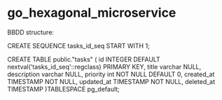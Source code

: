# go_hexagonal_microservice
BBDD structure:

CREATE SEQUENCE tasks_id_seq START WITH 1;

CREATE TABLE public."tasks" (
	id INTEGER DEFAULT nextval('tasks_id_seq'::regclass) PRIMARY KEY,
	title varchar NULL,
	description varchar NULL,
	priority int NOT NULL DEFAULT 0,
    created_at TIMESTAMP NOT NULL,
    updated_at TIMESTAMP NOT NULL,
    deleted_at TIMESTAMP
)TABLESPACE pg_default;